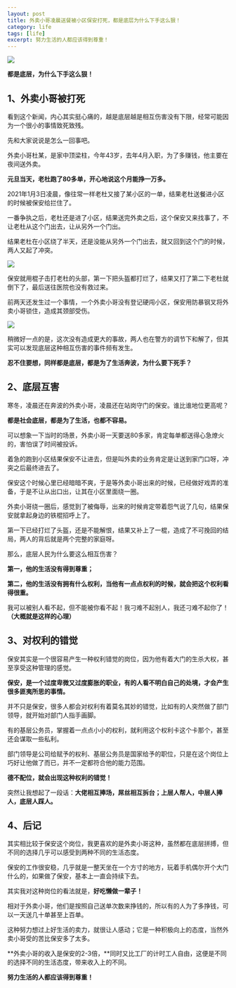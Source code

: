 ```yaml
---
layout: post
title: 外卖小哥凌晨送餐被小区保安打死，都是底层为什么下手这么狠！
category: life
tags: [life]
excerpt: 努力生活的人都应该得到尊重！
---
```


![](http://favorites.ren/assets/images/2021/it/diceng/diceng01.jpg) 

**都是底层，为什么下手这么狠！**

## 1、外卖小哥被打死

看到这个新闻，内心其实挺心痛的，越是底层越是相互伤害没有下限，经常可能因为一个很小的事情致死致残。

先和大家说说是怎么一回事吧。

外卖小哥杜某，是家中顶梁柱，今年43岁，去年4月入职，为了多赚钱，他主要在夜间送外卖。

**元旦当天，老杜跑了80多单，开心地说这个月能挣一万多。**

2021年1月3日凌晨，像往常一样老杜又接了某小区的一单，结果老杜送餐进小区的时候被保安给拦住了。

一番争执之后，老杜还是进了小区，结果送完外卖之后，这个保安又来找事了，不让老杜从这个门出去，让从另外一个门出。

结果老杜在小区绕了半天，还是没能从另外一个门出去，就又回到这个门的时候，两人又起了冲突。

![](http://favorites.ren/assets/images/2021/it/diceng/diceng02.jpg) 

保安就用棍子击打老杜的头部，第一下把头盔都打烂了，结果又打了第二下老杜就倒下了，最后送往医院也没有救过来。

前两天还发生过一个事情，一个外卖小哥没有登记硬闯小区，保安用防暴钢叉将外卖小哥锁住，造成其颈部受伤。

![](http://favorites.ren/assets/images/2021/it/diceng/diceng03.jpg) 

稍微好一点的是，这次没有造成更大的事故，两人也在警方的调节下和解了，但其实可以发现底层这种相互伤害的事件频有发生。

**忍不住要想，同样都是底层，都是为了生活奔波，为什么要下死手？**

## 2、底层互害

寒冬，凌晨还在奔波的外卖小哥，凌晨还在站岗守门的保安。谁比谁地位更高呢？

**都是社会底层，都是为了生活，也都不容易。**

可以想象一下当时的场景，外卖小哥一天要送80多家，肯定每单都送得心急燎火的，害怕误了时间被投诉。

着急的跑到小区结果保安不让进去，但是叫外卖的业务肯定是让送到家门口呀，冲突之后最终进去了。

保安这个时候心里已经暗暗不爽，于是等外卖小哥出来的时候，已经做好戏弄的准备，于是不让从出口出，让其在小区里面绕一圈。

外卖小哥绕一圈后，感觉到了被侮辱，出来的时候肯定带着怨气说了几句，结果保安就拿起身边的铁棍招呼上了。

第一下已经打烂了头盔，还是不能解恨，结果又补上了一棍，造成了不可挽回的结局，两人的背后就是两个完整的家庭呀。

那么，底层人民为什么要这么相互伤害？

**第一，他的生活没有得到尊重；**

**第二，他的生活没有拥有什么权利，当他有一点点权利的时候，就会把这个权利看得很重。**

我可以被别人看不起，但不能被你看不起！我刁难不起别人，我还刁难不起你了！**（大概就是这样的心理）**

## 3、对权利的错觉

保安其实是一个很容易产生一种权利错觉的岗位，因为他有着大门的生杀大权，甚至享受这种管理的感觉。

**保安，是一个过度卑微又过度膨胀的职业，有的人看不明白自己的处境，才会产生很多匪夷所思的事情。**

并不只是保安，很多人都会对权利有着莫名其妙的错觉，比如有的人突然做了部门领导，就开始对部门人指手画脚。

有的基层公务员，掌握着一点点小小的权利，就利用这个权利卡这个卡那个，甚至还会谋取一些私利。

部门领导是公司给赋予的权利、基层公务员是国家给予的职位，只是在这个岗位上巧好让他做了而已，并不一定都符合他的能力范围。

**德不配位，就会出现这种权利的错觉！**

突然让我想起了一段话：**大佬相互捧场，屌丝相互拆台；上层人帮人，中层人捧人，底层人踩人。**

## 4、后记

其实相比较于保安这个岗位，我更喜欢的是外卖小哥这种，虽然都在底层拼搏，但不同的选择几乎可以感受到两种不同的生活态度。

保安的工作很安稳，几乎就是一整天坐在一个方寸的地方，玩着手机偶尔开个大门什么的，如果做了保安，基本上一直会持续下去。

其实我对这种岗位的看法就是，**好吃懒做一辈子！**

相对于外卖小哥，他们是按照自己送单次数来挣钱的，所以有的人为了多挣钱，可以一天送几十单甚至上百单。

这种努力想过上好生活的卖力，就很让人感动；它是一种积极向上的态度，当然外卖小哥受的苦比保安多了太多。

**外卖小哥的收入是保安的2-3倍，**同时又比工厂的计时工人自由，这便是不同的选择不同的生活态度，带来收入上的不同。

**努力生活的人都应该得到尊重！**
